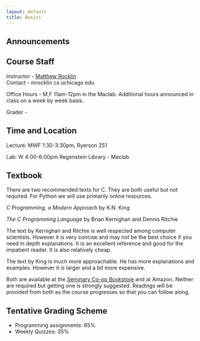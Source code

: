 ```yaml
---
layout: default
title: Basics
---
```


Announcements
-------------


Course Staff
------------

Instructor - [Matthew Rocklin](http://matthewrocklin.com)  
Contact - mrocklin cs uchicago edu

Office Hours - M,F 11am-12pm in the Maclab. Additional hours announced in class on a week by week basis. 

Grader - 

Time and Location
-----------------

Lecture: MWF 1:30-3:30pm, Ryerson 251

Lab: W 4:00-6:00pm  Regenstein Library - Maclab

Textbook
--------

There are two recommended texts for C. They are both useful but not required. For Python we will use primarily online resources.

*C Programming, a Modern Approach* by K.N. King

*The C Programming Language* by Brian Kernighan and Dennis Ritchie

The text by Kernighan and Ritchie is well respected among computer scientists. However it is very concise and may not be the best choice if you need in depth explanations. It is an excellent reference and good for the impatient reader. It is also relatively cheap.

The text by King is much more approachable. He has more explanations and examples. However it is larger and a bit more expensive.

Both are available at the [Seminary Co-op
Bookstore](http://goo.gl/maps/qHRA) and at Amazon. Neither are required but getting one is strongly suggested. Readings will be provided from both as the course progresses so that you can follow along.

Tentative Grading Scheme
------------------------

 * Programming assignments: 65%
 * Weekly Quizzes: 35%
